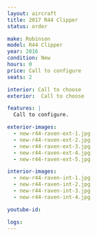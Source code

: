 ```yaml
---
layout: aircraft
title: 2017 R44 Clipper
status: order

make: Robinson
model: R44 Clipper
year: 2016
condition: New
hours: 0
price: Call to configure
seats: 2

interior: Call to choose
exterior:  Call to choose

features: |
  Call to configure.

exterior-images:
  - new-r44-raven-ext-1.jpg
  - new-r44-raven-ext-2.jpg
  - new-r44-raven-ext-3.jpg
  - new-r44-raven-ext-4.jpg
  - new-r44-raven-ext-5.jpg

interior-images:
  - new-r44-raven-int-1.jpg
  - new-r44-raven-int-2.jpg
  - new-r44-raven-int-3.jpg
  - new-r44-raven-int-4.jpg

youtube-id:

logs:
---
```

